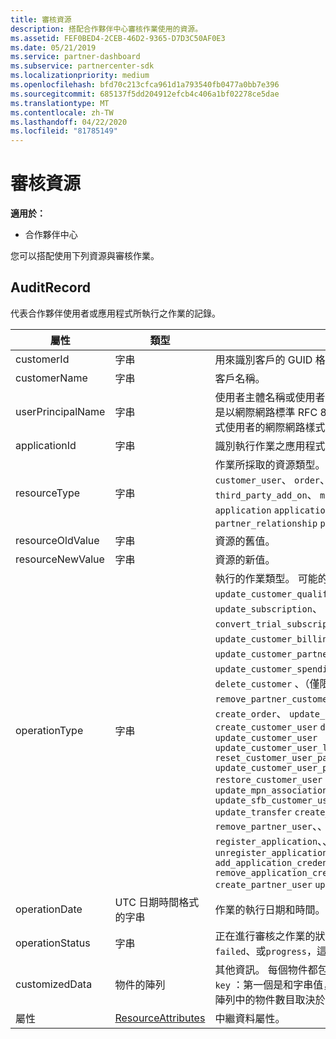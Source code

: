 ```yaml
---
title: 審核資源
description: 搭配合作夥伴中心審核作業使用的資源。
ms.assetid: FEF0BED4-2CEB-46D2-9365-D7D3C50AF0E3
ms.date: 05/21/2019
ms.service: partner-dashboard
ms.subservice: partnercenter-sdk
ms.localizationpriority: medium
ms.openlocfilehash: bfd70c213cfca961d1a793540fb0477a0bb7e396
ms.sourcegitcommit: 685137f5dd204912efcb4c406a1bf02278ce5dae
ms.translationtype: MT
ms.contentlocale: zh-TW
ms.lasthandoff: 04/22/2020
ms.locfileid: "81785149"
---
```

# <a name="auditing-resources"></a>審核資源

**適用於：**

- 合作夥伴中心

您可以搭配使用下列資源與審核作業。

## <a name="auditrecord"></a>AuditRecord

代表合作夥伴使用者或應用程式所執行之作業的記錄。

| 屬性 | 類型 | 描述 |
| --- | --- | ---|
| customerId | 字串 | 用來識別客戶的 GUID 格式字串。 |
| customerName | 字串 | 客戶名稱。 |
| userPrincipalName | 字串 | 使用者主體名稱或使用者識別碼。 一般來說，此屬性是以網際網路標準 RFC 822 為基礎之電子郵件地址格式使用者的網際網路樣式登入名稱。 |
| applicationId | 字串 | 識別執行作業之應用程式的字串。 |
| resourceType | 字串 | 作業所採取的資源類型。 可能的值`customer`： `customer_user`、 `order`、 `subscription`、 `license`、 `third_party_add_on`、 `mpn_association` `transfer` `application` `application_credential`、、、、、、 `partner_relationship` `partner_user` |
| resourceOldValue | 字串 | 資源的舊值。 |
| resourceNewValue | 字串 | 資源的新值。 |
| operationType | 字串 | 執行的作業類型。 可能的值`update_customer_qualification`： `update_subscription`、 `upgrade_subscription`、 `convert_trial_subscription`、 `add_customer`、 `update_customer_billing_profile`、 `update_customer_partner_contract_company_name`、 `update_customer_spending_budget`、 `delete_customer` 、（僅限沙箱整合帳戶`remove_partner_customer_relationship`） `create_order`、 `update_order`、 `create_customer_user` `delete_customer_user` `update_customer_user` `update_customer_user_licenses` `reset_customer_user_password` `update_customer_user_principal_name` `restore_customer_user` `create_mpn_association` `update_mpn_association` `update_sfb_customer_user_licenses` `update_transfer` `create_partner_relationship` `remove_partner_user`、、 `register_application`、、、、、、、、、、、、、、、、、、、、、、、、、、。 `unregister_application` `add_application_credential` `remove_application_credential` `create_partner_user` `update_partner_user` |
| operationDate | UTC 日期時間格式的字串 | 作業的執行日期和時間。 |
| operationStatus | 字串 | 正在進行審核之作業的狀態。 可能的值`succeeded`： `failed`、或`progress`，這表示作業仍在進行中。 |
| customizedData  | 物件的陣列 | 其他資訊。 每個物件都包含兩個 JSON 索引鍵/值組`key` ：第一個是和字串值， `value`第二個是和字串值。 陣列中的物件數目取決於所執行的作業類型。 |
| 屬性 | [ResourceAttributes](utility-resources.md#resourceattributes) | 中繼資料屬性。 |
